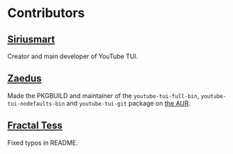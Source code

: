 # Contributors

## <a href="https://github.com/siriusmart" target=_blank>Siriusmart</a>

Creator and main developer of YouTube TUI.

## <a href="https://github.com/zaedus" target=_blank>Zaedus</a>

Made the PKGBUILD and maintainer of the `youtube-tui-full-bin`, `youtube-tui-nodefaults-bin` and `youtube-tui-git` package on <a href="https://aur.archlinux.org/packages/youtube-tui-git" target=_blank>the AUR</a>.

## <a href="https://github.com/fractal-tess" target=_blank>Fractal Tess</a>

Fixed typos in README.
